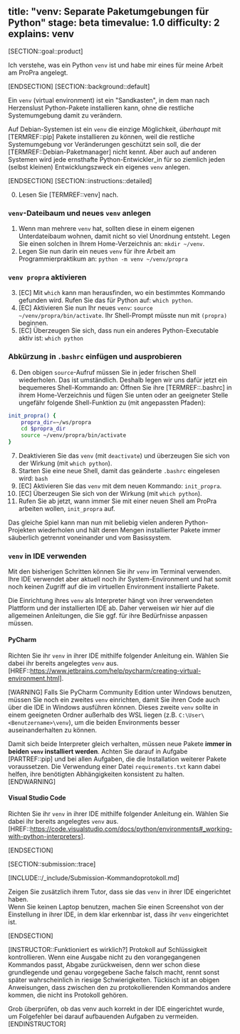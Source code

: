 title: "venv: Separate Paketumgebungen für Python"
stage: beta
timevalue: 1.0
difficulty: 2
explains: venv
---
[SECTION::goal::product]

Ich verstehe, was ein Python `venv` ist und habe mir eines für meine Arbeit am ProPra angelegt.

[ENDSECTION]
[SECTION::background::default]

Ein `venv` (virtual environment) ist ein "Sandkasten", 
in dem man nach Herzenslust Python-Pakete installieren kann,
ohne die restliche Systemumgebung damit zu verändern.

Auf Debian-Systemen ist ein `venv` die einzige Möglichkeit, 
_überhaupt_ mit [TERMREF::pip] Pakete installieren zu können,
weil die restliche Systemumgebung vor Veränderungen geschützt sein soll, die der 
[TERMREF::Debian-Paketmanager] nicht kennt. 
Aber auch auf anderen Systemen wird jede ernsthafte Python-Entwickler_in
für so ziemlich jeden (selbst kleinen) Entwicklungszweck ein eigenes `venv` anlegen.

[ENDSECTION]
[SECTION::instructions::detailed]

0. Lesen Sie [TERMREF::venv] nach.


### `venv`-Dateibaum und neues `venv` anlegen

1. Wenn man mehrere `venv` hat, sollten diese in einem eigenen Unterdateibaum wohnen,
   damit nicht so viel Unordnung entsteht.
   Legen Sie einen solchen in Ihrem Home-Verzeichnis an: `mkdir ~/venv`.
2. Legen Sie nun darin ein neues `venv` für ihre Arbeit am Programmierpraktikum an:
   `python -m venv ~/venv/propra`


### `venv propra` aktivieren

3. [EC] Mit `which` kann man herausfinden, wo ein bestimmtes Kommando gefunden wird.
   Rufen Sie das für Python auf: `which python`.
4. [EC] Aktivieren Sie nun Ihr neues `venv`:
   `source ~/venv/propra/bin/activate`.
   Ihr Shell-Prompt müsste nun mit `(propra)` beginnen.
5. [EC] Überzeugen Sie sich, dass nun ein anderes Python-Executable aktiv ist:
   `which python`


### Abkürzung in `.bashrc` einfügen und ausprobieren

6. Den obigen `source`-Aufruf müssen Sie in jeder frischen Shell wiederholen.
   Das ist umständlich. Deshalb legen wir uns dafür jetzt ein bequemeres Shell-Kommando an:
   Öffnen Sie ihre [TERMREF::.bashrc] in ihrem Home-Verzeichnis und fügen Sie unten oder an
   geeigneter Stelle ungefähr folgende Shell-Funktion zu (mit angepassten Pfaden):

```bash
init_propra() {
    propra_dir=~/ws/propra
    cd $propra_dir
    source ~/venv/propra/bin/activate
}
```

7. Deaktivieren Sie das `venv` (mit `deactivate`)
   und überzeugen Sie sich von der Wirkung (mit `which python`).
8. Starten Sie eine neue Shell, damit das geänderte `.bashrc` eingelesen wird: `bash`
9. [EC] Aktivieren Sie das `venv` mit dem neuen Kommando: `init_propra`.
10. [EC] Überzeugen Sie sich von der Wirkung (mit `which python`).
11. Rufen Sie ab jetzt, wann immer Sie mit einer neuen Shell am ProPra arbeiten wollen,
    `init_propra` auf.

Das gleiche Spiel kann man nun mit beliebig vielen anderen Python-Projekten wiederholen
und hält deren Mengen installierter Pakete immer säuberlich getrennt voneinander
und vom Basissystem.

### `venv` in IDE verwenden

Mit den bisherigen Schritten können Sie ihr `venv` im Terminal verwenden. Ihre IDE verwendet aber aktuell noch ihr
System-Environment und hat somit noch keinen Zugriff auf die im virtuellen Environment installierte Pakete.

Die Einrichtung ihres `venv` als Interpreter hängt von ihrer verwendeten Plattform und der installierten IDE ab.
Daher verweisen wir hier auf die allgemeinen Anleitungen, die Sie ggf. für ihre Bedürfnisse anpassen müssen.

#### PyCharm

Richten Sie ihr `venv` in ihrer IDE mithilfe folgender Anleitung ein. Wählen Sie dabei ihr bereits angelegtes `venv`
aus.  
[HREF::https://www.jetbrains.com/help/pycharm/creating-virtual-environment.html].

[WARNING]
Falls Sie PyCharm Community Edition unter Windows benutzen, müssen Sie noch ein zweites `venv` einrichten, damit Sie
ihren Code auch über die IDE in Windows ausführen können. Dieses zweite `venv` sollte in einem geeigneten Ordner
außerhalb des WSL liegen (z.B. `C:\User\<Benutzername>\venv`), um die beiden Environments besser auseinanderhalten zu
können.

Damit sich beide Interpreter gleich verhalten, müssen neue Pakete **immer in beiden `venv` installiert werden**.
Achten Sie darauf in Aufgabe [PARTREF::pip] und bei allen Aufgaben, die die Installation weiterer Pakete voraussetzen.
Die Verwendung einer Datei `requirements.txt` kann dabei helfen, ihre benötigten Abhängigkeiten
konsistent zu halten.
[ENDWARNING]

#### Visual Studio Code

Richten Sie ihr `venv` in ihrer IDE mithilfe folgender Anleitung ein. Wählen Sie dabei ihr bereits angelegtes `venv`
aus.  
[HREF::https://code.visualstudio.com/docs/python/environments#_working-with-python-interpreters].

[ENDSECTION]

[SECTION::submission::trace]

[INCLUDE::/_include/Submission-Kommandoprotokoll.md]

Zeigen Sie zusätzlich ihrem Tutor, dass sie das `venv` in ihrer IDE eingerichtet haben.  
Wenn Sie keinen Laptop benutzen, machen Sie einen Screenshot von der Einstellung in ihrer IDE, in dem klar erkennbar
ist, dass ihr `venv` eingerichtet ist.

[ENDSECTION]

[INSTRUCTOR::Funktioniert es wirklich?]
Protokoll auf Schlüssigkeit kontrollieren.
Wenn eine Ausgabe nicht zu den vorangegangenen Kommandos passt, Abgabe zurückweisen,
denn wer schon diese grundlegende und genau vorgegebene Sache falsch macht, 
rennt sonst später wahrscheinlich in riesige Schwierigkeiten.
Tückisch ist an obigen Anweisungen, dass zwischen den zu protokollierenden Kommandos
andere kommen, die nicht ins Protokoll gehören.

Grob überprüfen, ob das venv auch korrekt in der IDE eingerichtet wurde, um Folgefehler bei darauf aufbauenden
Aufgaben zu vermeiden.
[ENDINSTRUCTOR]
